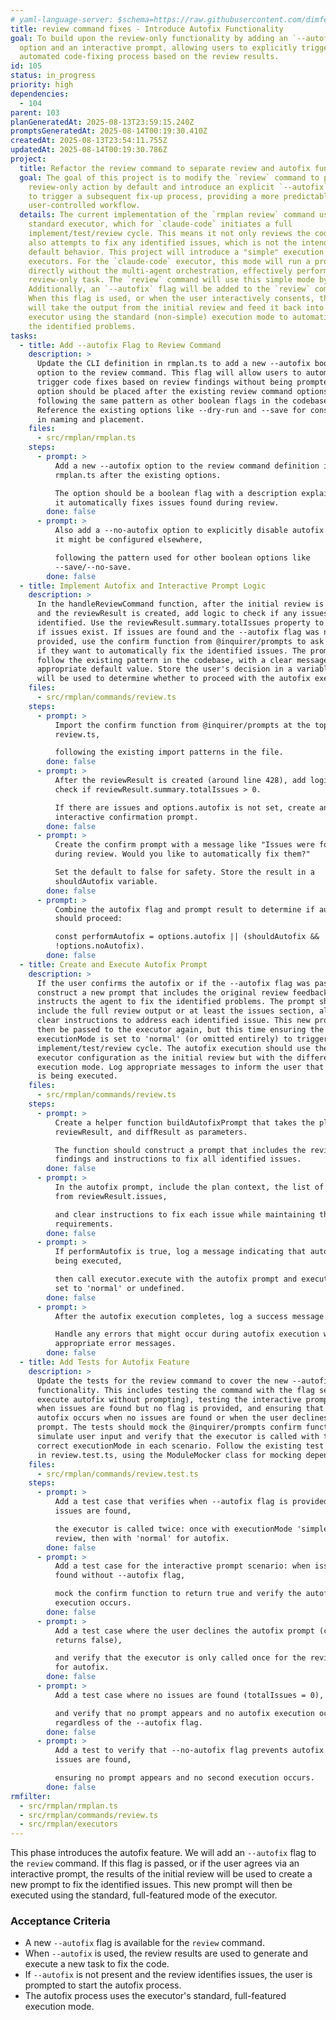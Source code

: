 ```yaml
---
# yaml-language-server: $schema=https://raw.githubusercontent.com/dimfeld/llmutils/main/schema/rmplan-plan-schema.json
title: review command fixes - Introduce Autofix Functionality
goal: To build upon the review-only functionality by adding an `--autofix`
  option and an interactive prompt, allowing users to explicitly trigger an
  automated code-fixing process based on the review results.
id: 105
status: in_progress
priority: high
dependencies:
  - 104
parent: 103
planGeneratedAt: 2025-08-13T23:59:15.240Z
promptsGeneratedAt: 2025-08-14T00:19:30.410Z
createdAt: 2025-08-13T23:54:11.755Z
updatedAt: 2025-08-14T00:19:30.786Z
project:
  title: Refactor the review command to separate review and autofix functionality
  goal: The goal of this project is to modify the `review` command to perform a
    review-only action by default and introduce an explicit `--autofix` option
    to trigger a subsequent fix-up process, providing a more predictable and
    user-controlled workflow.
  details: The current implementation of the `rmplan review` command uses the
    standard executor, which for `claude-code` initiates a full
    implement/test/review cycle. This means it not only reviews the code but
    also attempts to fix any identified issues, which is not the intended
    default behavior. This project will introduce a "simple" execution mode for
    executors. For the `claude-code` executor, this mode will run a prompt
    directly without the multi-agent orchestration, effectively performing a
    review-only task. The `review` command will use this simple mode by default.
    Additionally, an `--autofix` flag will be added to the `review` command.
    When this flag is used, or when the user interactively consents, the system
    will take the output from the initial review and feed it back into the
    executor using the standard (non-simple) execution mode to automatically fix
    the identified problems.
tasks:
  - title: Add --autofix Flag to Review Command
    description: >
      Update the CLI definition in rmplan.ts to add a new --autofix boolean
      option to the review command. This flag will allow users to automatically
      trigger code fixes based on review findings without being prompted. The
      option should be placed after the existing review command options,
      following the same pattern as other boolean flags in the codebase.
      Reference the existing options like --dry-run and --save for consistency
      in naming and placement.
    files:
      - src/rmplan/rmplan.ts
    steps:
      - prompt: >
          Add a new --autofix option to the review command definition in
          rmplan.ts after the existing options.

          The option should be a boolean flag with a description explaining that
          it automatically fixes issues found during review.
        done: false
      - prompt: >
          Also add a --no-autofix option to explicitly disable autofix even if
          it might be configured elsewhere,

          following the pattern used for other boolean options like
          --save/--no-save.
        done: false
  - title: Implement Autofix and Interactive Prompt Logic
    description: >
      In the handleReviewCommand function, after the initial review is complete
      and the reviewResult is created, add logic to check if any issues were
      identified. Use the reviewResult.summary.totalIssues property to determine
      if issues exist. If issues are found and the --autofix flag was not
      provided, use the confirm function from @inquirer/prompts to ask the user
      if they want to automatically fix the identified issues. The prompt should
      follow the existing pattern in the codebase, with a clear message and
      appropriate default value. Store the user's decision in a variable that
      will be used to determine whether to proceed with the autofix execution.
    files:
      - src/rmplan/commands/review.ts
    steps:
      - prompt: >
          Import the confirm function from @inquirer/prompts at the top of
          review.ts,

          following the existing import patterns in the file.
        done: false
      - prompt: >
          After the reviewResult is created (around line 428), add logic to
          check if reviewResult.summary.totalIssues > 0.

          If there are issues and options.autofix is not set, create an
          interactive confirmation prompt.
        done: false
      - prompt: >
          Create the confirm prompt with a message like "Issues were found
          during review. Would you like to automatically fix them?"

          Set the default to false for safety. Store the result in a
          shouldAutofix variable.
        done: false
      - prompt: >
          Combine the autofix flag and prompt result to determine if autofix
          should proceed:

          const performAutofix = options.autofix || (shouldAutofix &&
          !options.noAutofix).
        done: false
  - title: Create and Execute Autofix Prompt
    description: >
      If the user confirms the autofix or if the --autofix flag was passed,
      construct a new prompt that includes the original review feedback and
      instructs the agent to fix the identified problems. The prompt should
      include the full review output or at least the issues section, along with
      clear instructions to address each identified issue. This new prompt will
      then be passed to the executor again, but this time ensuring the
      executionMode is set to 'normal' (or omitted entirely) to trigger the full
      implement/test/review cycle. The autofix execution should use the same
      executor configuration as the initial review but with the different
      execution mode. Log appropriate messages to inform the user that autofix
      is being executed.
    files:
      - src/rmplan/commands/review.ts
    steps:
      - prompt: >
          Create a helper function buildAutofixPrompt that takes the planData,
          reviewResult, and diffResult as parameters.

          The function should construct a prompt that includes the review
          findings and instructions to fix all identified issues.
        done: false
      - prompt: >
          In the autofix prompt, include the plan context, the list of issues
          from reviewResult.issues,

          and clear instructions to fix each issue while maintaining the plan
          requirements.
        done: false
      - prompt: >
          If performAutofix is true, log a message indicating that autofix is
          being executed,

          then call executor.execute with the autofix prompt and executionMode
          set to 'normal' or undefined.
        done: false
      - prompt: >
          After the autofix execution completes, log a success message.

          Handle any errors that might occur during autofix execution with
          appropriate error messages.
        done: false
  - title: Add Tests for Autofix Feature
    description: >
      Update the tests for the review command to cover the new --autofix
      functionality. This includes testing the command with the flag set (should
      execute autofix without prompting), testing the interactive prompt flow
      when issues are found but no flag is provided, and ensuring that no
      autofix occurs when no issues are found or when the user declines the
      prompt. The tests should mock the @inquirer/prompts confirm function to
      simulate user input and verify that the executor is called with the
      correct executionMode in each scenario. Follow the existing test patterns
      in review.test.ts, using the ModuleMocker class for mocking dependencies.
    files:
      - src/rmplan/commands/review.test.ts
    steps:
      - prompt: >
          Add a test case that verifies when --autofix flag is provided and
          issues are found,

          the executor is called twice: once with executionMode 'simple' for
          review, then with 'normal' for autofix.
        done: false
      - prompt: >
          Add a test case for the interactive prompt scenario: when issues are
          found without --autofix flag,

          mock the confirm function to return true and verify the autofix
          execution occurs.
        done: false
      - prompt: >
          Add a test case where the user declines the autofix prompt (confirm
          returns false),

          and verify that the executor is only called once for the review, not
          for autofix.
        done: false
      - prompt: >
          Add a test case where no issues are found (totalIssues = 0),

          and verify that no prompt appears and no autofix execution occurs
          regardless of the --autofix flag.
        done: false
      - prompt: >
          Add a test to verify that --no-autofix flag prevents autofix even when
          issues are found,

          ensuring no prompt appears and no second execution occurs.
        done: false
rmfilter:
  - src/rmplan/rmplan.ts
  - src/rmplan/commands/review.ts
  - src/rmplan/executors
---
```


This phase introduces the autofix feature. We will add an `--autofix` flag to the `review` command. If this flag is passed, or if the user agrees via an interactive prompt, the results of the initial review will be used to create a new prompt to fix the identified issues. This new prompt will then be executed using the standard, full-featured mode of the executor.

### Acceptance Criteria
- A new `--autofix` flag is available for the `review` command.
- When `--autofix` is used, the review results are used to generate and execute a new task to fix the code.
- If `--autofix` is not present and the review identifies issues, the user is prompted to start the autofix process.
- The autofix process uses the executor's standard, full-featured execution mode.

